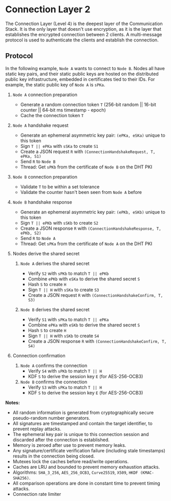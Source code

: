 # Connection Layer 2

The Connection Layer (Level 4) is the deepest layer of the Communication Stack. It is the only layer that doesn't use
encryption, as it is the layer that establishes the encrypted connection between 2 clients. A multi-message protocol is
used to authenticate the clients and establish the connection.

## Protocol

In the following example, `Node A` wants to connect to `Node B`. Nodes all have static key pairs, and their static
public keys are hosted on the distributed public key infrastructure, embedded in certificates tied to their IDs. For
example, the static public key of `Node A` is `sPKa`.

1. `Node A` connection preparation
   - Generate a random connection token `T` (256-bit random || 16-bit counter || 64-bit ms timestamp - epoch)
   - Cache the connection token `T`

2. `Node A` handshake request
   - Generate an ephemeral asymmetric key pair: `(ePKa, eSKa)` unique to this token
   - Sign `T || ePKa` with `sSKa` to create `S1`
   - Create a JSON request `R` with `(ConnectionHandshakeRequest, T, ePKa, S1)`
   - Send `R` to `Node B`
   - Thread: Get `sPKb` from the certificate of `Node B` on the DHT PKI

3. `Node B` connection preparation
   - Validate `T` to be within a set tolerance
   - Validate the counter hasn't been seen from `Node A` before

4. `Node B` handshake response
   - Generate an ephemeral asymmetric key pair: `(ePKb, eSKb)` unique to this token
   - Sign `T || ePKb` with `sSKb` to create `S2`
   - Create a JSON response `R` with `(ConnectionHandshakeResponse, T, ePKb, S2)`
   - Send `R` to `Node A`
   - Thread: Get `sPKa` from the certificate of `Node A` on the DHT PKI

5. Nodes derive the shared secret
   1. `Node A` derives the shared secret   
      - Verify `S2` with `sPKb` to match `T || ePKb`
      - Combine `ePKb` with `eSKa` to derive the shared secret `S`
      - Hash `S` to create `H`
      - Sign `T || H` with `sSKa` to create `S3`
      - Create a JSON request `R` with `(ConnectionHandshakeConfirm, T, S3)`

   2. `Node B` derives the shared secret
      - Verify `S1` with `sPKa` to match `T || ePKa`
      - Combine `ePKa` with `eSKb` to derive the shared secret `S`
      - Hash `S` to create `H`
      - Sign `T || H` with `sSKb` to create `S4`
      - Create a JSON response `R` with `(ConnectionHandshakeConfirm, T, S4)`

6. Connection confirmation
   1. `Node A` confirms the connection
      - Verify `S4` with `sPKb` to match `T || H`
      - KDF `S` to derive the session key `E` (for AES-256-OCB3)
   2. `Node B` confirms the connection
      - Verify `S3` with `sPKa` to match `T || H`
      - KDF `S` to derive the session key `E` (for AES-256-OCB3)


**Notes:**
- All random information is generated from cryptographically secure pseudo-random number generators.
- All signatures are timestamped and contain the target identifier, to prevent replay attacks.
- The ephemeral key pair is unique to this connection session and discarded after the connection is established.
- Memory is zeroed after use to prevent memory leaks.
- Any signature/certificate verification failure (including stale timestamps) results in the connection being closed.
- Mutexes lock the caches before read/write operations.
- Caches are LRU and bounded to prevent memory exhaustion attacks.
- Algorithms: `SHA_3_256`, `AES_256_OCB3`, `Curve25519`, `X509`, `HKDF (KMAC-SHA256)`.
- All comparison operations are done in constant time to prevent timing attacks.
- Connection rate limiter